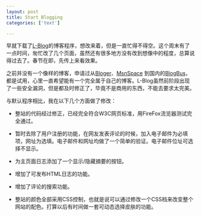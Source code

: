 ```yaml
---
layout: post
title: Start Blogging
categories: ['text']

---
```


早就下载了[L-Blog](http://www.loveyuki.com/)的博客程序，想改来着，但是一直忙得不得空。这个周末有了一点时间，匆忙改了几个页面，虽然还有很多地方没有改到想像中的程度，总算说得过去了。春节在即，先传上来看效果。

之前并没有一个像样的博客，申请过从[Bloger](http://www.blogger.com/)、[MsnSpace](http://spaces.msn.com/) 到国内的[BlogBus](http://www.blogbus.com/)，都是试用，心里一直希望能有一个完全属于自己的博客。L-Blog虽然前阶段出现了一些安全漏洞，但是都及时修正了，毕竟不是商用的东西，不能去要求太完美。

与默认程序相比，我在以下几个方面做了修改：

* 整站的代码经过修正，已经完全符合W3C网页标准，用FireFox流览器测试完全通过。

* 暂时去除了用户注册的功能，在网友发表评论的时候，加入电子邮件为必填项，网址为选填。电子邮件和网址均做了一个简单的验证。电子邮件位址可选择不显示。

* 为主页面日志添加了一个显示/隐藏摘要的按钮。

* 增加了可发布HTML日志的功能。

* 增加了评论的搜索功能。

* 整站的颜色全部采用CSS控制，也就是说可以通过修改一个CSS档来改变整个网站的配色。打算以后有时间做一套可动态选择皮肤的功能。